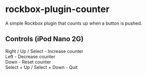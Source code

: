 # rockbox-plugin-counter
A simple Rockbox plugin that counts up when a button is pushed.

## Controls (iPod Nano 2G)
Right / Up / Select - Increase counter\
Left - Decrease counter\
Down - Reset counter\
Select + Up / Select + Down - Quit
